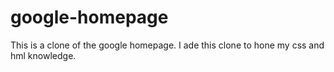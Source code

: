 # google-homepage
This is a clone of the google homepage. I ade this clone to hone my css and hml knowledge.
